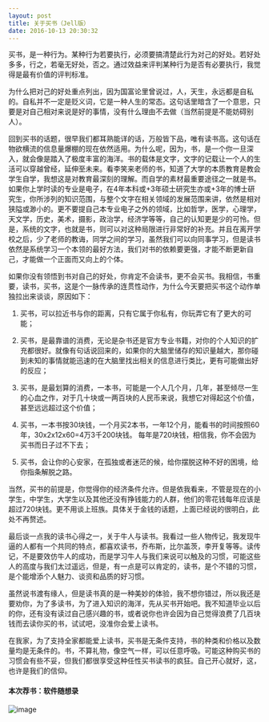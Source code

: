 ```yaml
---
layout: post
title: 关于买书（Jell版）
date: 2016-10-13 20:30:32
---
```


买书，是一种行为。某种行为若要执行，必须要搞清楚此行为对己的好处。若好处多多，行之，若毫无好处，否之。通过效益来评判某种行为是否有必要执行，我觉得是最有价值的评判标准。

为什么把对己的好处重点列出，因为国富论里曾说过，人，天生，永远都是自私的。自私并不一定是贬义词，它是一种人生的常态。这句话里暗含了一个意思，只要是对自己相对来说是好的事情，没有什么理由不去做（当然前提是不能妨碍别人）。

回到买书的话题，很早我们都耳熟能详的话，万般皆下品，唯有读书高。这句话在物欲横流的信息量爆棚的现在依然适用。为什么呢，因为，书，是一个你一旦深入，就会像是踏入了极度丰富的海洋。书的载体是文字，文字的记载让一个人的生活可以穿越曾经，延伸至未来。看李笑来老师的书，知道了大学的本质教育是教会学生自学，我想这是对教育最深刻的理解。而自学的素材最重要途径之一就是书。如果你上学时读的专业是电子，在4年本科或+3年硕士研究生亦或+3年的博士研究生，你所涉列的知识范围，与整个文字在相关领域的发展范围来讲，依然是相对狭隘或渺小的。更不要提自己本专业电子之外的领域，比如哲学，医学，心理学，天文学，历史，美术，摄影，政治学，经济学等等，自己的认知更是少的可怜。但是，系统的文字，也就是书，则可以对这种局限进行非常好的补充。并且在离开学校之后，少了老师的教诲，同学之间的学习，虽然我们可以向同事学习，但是读书依然是系统学习一个本领的最好方法，我们对书的依赖要更强，才能不断更新自己，才能做一个正面而又向上的个体。

如果你没有领悟到书对自己的好处，你肯定不会读书，更不会买书。我相信，书重要，读书，买书，这是个一脉传承的连贯性动作，为什么今天要把买书这个动作单独拉出来谈谈，原因如下：

1) 买书，可以拉近书与你的距离，只有它属于你私有，你玩弄它有了更大的可能；

2) 买书，是最靠谱的消费，无论是杂书还是官方专业书籍，对你的个人知识的扩充都很好。就像有句话说回来的，如果你的大脑里储存的知识量越大，那你碰到未知的事情就能迅速的在大脑里找出相关的信息进行类比，更有可能做出好的反应；

3) 买书，是最划算的消费，一本书，可能是一个人几个月，几年，甚至倾尽一生的心血之作，对于几十块或一两百块的人民币来说，我想它对得起这个价值，甚至远远超过这个价值；

4) 买书，一本书按30块钱，一个月买2本书，一年12个月，能看书的时间按照60年，30x2x12x60=4万3千200块钱。  每年是720块钱，相信我，你不会因为买书而日子过不下去；

5) 买书，会让你的心安家，在孤独或者迷茫的候，给你摆脱这种不好的困境，给你指条解脱之路。

当然，买书的前提是，你觉得你的经济条件允许。但是依我看来，不管是现在的小学生，中学生，大学生以及其他还没有挣钱能力的人群，他们的零花钱每年应该是超过720块钱。更不用谈上班族。具体关于金钱的话题，上面已经说的很明白，此处不再赘述。

最后谈一点我的读书心得之一，关于牛人与读书。我看过一些人物传记，我发现牛逼的人都有一个共同的特点，都喜欢读书，乔布斯，比尔盖茨，李开复等等。读传记，不是要效仿牛人的成功，而是学习牛人与我们来说可以触及的习惯，可能这些人的高度与我们太过遥远，但是，有一点是可以肯定的，读书，是个不错的习惯，是个能增添个人魅力、谈资和品质的好习惯。

虽然说书渡有缘人，但是读书真的是一种美妙的体验，我不想你错过，所以我还是要劝你，为了多读书，为了进入知识的海洋，先从买书开始吧。我不知道毕业以后的你，还有没有读过自己感兴趣的书，或者说你也许会因为自己觉得浪费了几百块钱而去读你买的书，试试吧，没准你会爱上读书。

在我家，为了支持全家都能爱上读书，买书是无条件支持，书的种类和价格以及数量均是无条件的。书，不算礼物，像空气一样，可以任意呼吸。可能这种购买书的习惯会有些不妥，但我们都很享受这种任性买书读书的疯狂。自己开心就好，这，也许是我们的信仰。
​

#### 本次荐书：软件随想录

![image](https://img10.360buyimg.com/n1/s200x200_jfs/t832/240/659963607/102459/60ef037d/55375d49N2d97fb24.jpg)

